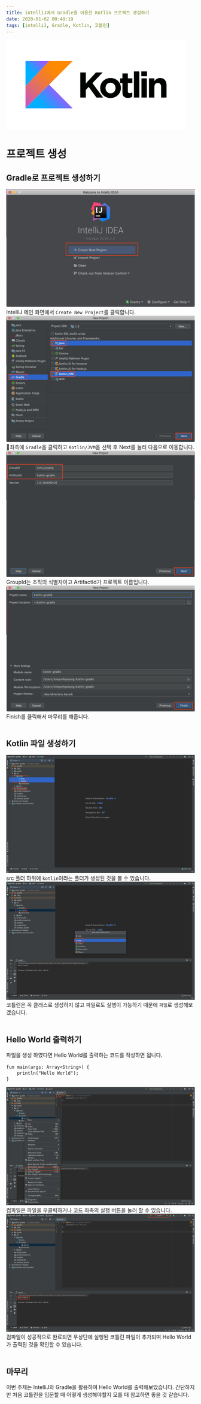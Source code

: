 ```yaml
---
title: intelliJ에서 Gradle을 이용한 Kotlin 프로젝트 생성하기
date: 2020-01-02 00:48:19
tags: [intelliJ, Gradle, Kotlin, 코틀린]
---
```


![kotlin](/images/kotlin/kotlin.png)<br/>

# 프로젝트 생성

## Gradle로 프로젝트 생성하기
![kotlin](/images/kotlin/gradle/gra1.png) IntelliJ 메인 화면에서 `Create New Project`를 클릭합니다.<br/>
![kotlin](/images/kotlin/gradle/gra2.png) 좌측에 `Gradle`을 클릭하고 `Kotlin/JVM`을 선택 후 Next를 눌러 다음으로 이동합니다.<br/>
![kotlin](/images/kotlin/gradle/gra3.png) GroupId는 조직의 식별자이고 ArtifactId가 프로젝트 이름입니다.<br/>
![kotlin](/images/kotlin/gradle/gra4.png) Finish를 클릭해서 마무리를 해줍니다.<br/>
<br/>

## Kotlin 파일 생성하기

![kotlin](/images/kotlin/gradle/gra5.png) src 폴더 하위에 `kotlin`이라는 폴더가 생성된 것을 볼 수 있습니다.<br/>
![kotlin](/images/kotlin/gradle/gra7.png) 코틀린은 꼭 클래스로 생성하지 않고 파일로도 실행이 가능하기 때문에 `파일`로 생성해보겠습니다.<br/>
<br/>

## Hello World 출력하기
파일을 생성 하였다면 Hello World를 출력하는 코드를 작성하면 됩니다.
```
fun main(args: Array<String>) {
    println("Hello World");
}
```
![kotlin](/images/kotlin/gradle/gra8.png) 컴파일은 파일을 우클릭하거나 코드 좌측의 실행 버튼을 눌러 할 수 있습니다.<br/>
![kotlin](/images/kotlin/gradle/gra9.png) 컴파일이 성공적으로 완료되면 우상단에 실행된 코틀린 파일이 추가되며 Hello World가 출력된 것을 확인할 수 있습니다.<br/>
<br/>

## 마무리
이번 주제는 IntelliJ와 Gradle을 활용하여 Hello World를 출력해보았습니다.
간단하지만 처음 코틀린을 입문할 때 어떻게 생성해야할지 모를 때 참고하면 좋을 것 같습니다.